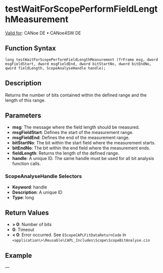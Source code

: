 # testWaitForScopePerformFieldLengthMeasurement

[Valid for](../../../Shared/FeatureAvailability.md): CANoe DE • CANoe4SW DE

## Function Syntax

```
long testWaitForScopePerformFieldLengthMeasurement (frFrame msg, dword msgFieldStart, dword msgFieldEnd, dword bitStartNo, dword bitEndNo, qword fieldLength, ScopeAnalyseHandle handle);
```

## Description

Returns the number of bits contained within the defined range and the length of this range.

## Parameters

- **msg**: The message where the field length should be measured.
- **msgFieldStart**: Defines the start of the measurement range.
- **msgFieldEnd**: Defines the end of the measurement range.
- **bitStartNo**: The bit within the start field where the measurement starts.
- **bitEndNo**: The bit within the end field where the measurement ends.
- **fieldLength**: Returns the length of the defined range.
- **handle**: A unique ID. The same handle must be used for all bit analysis function calls.

### ScopeAnalyseHandle Selectors

- **Keyword**: handle
- **Description**: A unique ID
- **Type**: long

## Return Values

- **\> 0**: Number of bits
- **0**: Timeout
- **\< 0**: Error occurred. See `EScopeCAPLFitDataReturnCode` in `<application\>\Reusable\CAPL_Includes\Scope\ScopeBitAnalyse.cin`

## Example

—
